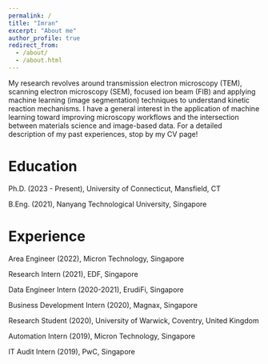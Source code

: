 ```yaml
---
permalink: /
title: "Imran"
excerpt: "About me"
author_profile: true
redirect_from: 
  - /about/
  - /about.html
---
```


My research revolves around transmission electron microscopy (TEM), scanning electron microscopy (SEM), focused ion beam (FIB) and applying machine learning (image segmentation) techniques to understand kinetic reaction mechanisms. I have a general interest in the application of machine learning toward improving microscopy workflows and the intersection between materials science and image-based data. For a detailed description of my past experiences, stop by my CV page!

Education
======
Ph.D. (2023 - Present), University of Connecticut, Mansfield, CT

B.Eng. (2021), Nanyang Technological University, Singapore

Experience
======
Area Engineer (2022), Micron Technology, Singapore

Research Intern (2021), EDF, Singapore

Data Engineer Intern (2020-2021), ErudiFi, Singapore

Business Development Intern (2020), Magnax, Singapore

Research Student (2020), University of Warwick, Coventry, United Kingdom

Automation Intern (2019), Micron Technology, Singapore

IT Audit Intern (2019), PwC, Singapore
